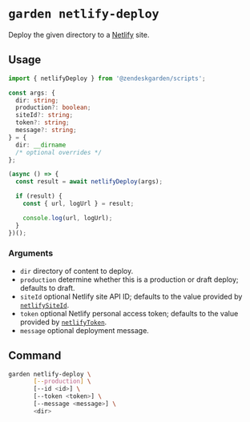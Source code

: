 # `garden netlify-deploy`

Deploy the given directory to a [Netlify](https://www.netlify.com/) site.

## Usage

```ts
import { netlifyDeploy } from '@zendeskgarden/scripts';

const args: {
  dir: string;
  production?: boolean;
  siteId?: string;
  token?: string;
  message?: string;
} = {
  dir: __dirname
  /* optional overrides */
};

(async () => {
  const result = await netlifyDeploy(args);

  if (result) {
    const { url, logUrl } = result;

    console.log(url, logUrl);
  }
})();
```

### Arguments

- `dir` directory of content to deploy.
- `production` determine whether this is a production or draft deploy;
  defaults to draft.
- `siteId` optional Netlify site API ID; defaults to the value provided by
  [`netlifySiteId`](../site_id#readme).
- `token` optional Netlify personal access token; defaults to the value
  provided by [`netlifyToken`](../token#readme).
- `message` optional deployment message.

## Command

```sh
garden netlify-deploy \
       [--production] \
       [--id <id>] \
       [--token <token>] \
       [--message <message>] \
       <dir>
```
